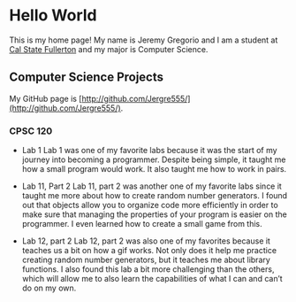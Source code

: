 # Hello World

This is my home page! My name is Jeremy Gregorio and I am a student at [Cal State Fullerton](http://www.fullerton.edu/) and my major is Computer Science.

## Computer Science Projects

My GitHub page is [http://github.com/Jergre555/](http://github.com/Jergre555/).

### CPSC 120

* Lab 1 
Lab 1 was one of my favorite labs because it was the start of my journey into becoming a programmer. Despite being simple, it taught me how a small program would work. It also taught me how to work in pairs.

* Lab 11, Part 2 
Lab 11, part 2 was another one of my favorite labs since it taught me more about how to create random number generators. I found out that objects allow you to organize code more efficiently in order to make sure that managing the properties of your program is easier on the programmer. I even learned how to create a small game from this.

* Lab 12, part 2 
Lab 12, part 2 was also one of my favorites because it teaches us a bit on how a gif works. Not only does it help me practice creating random number generators, but it teaches me about library functions. I also found this lab a bit more challenging than the others, which will allow me to also learn the capabilities of what I can and can’t do on my own.
